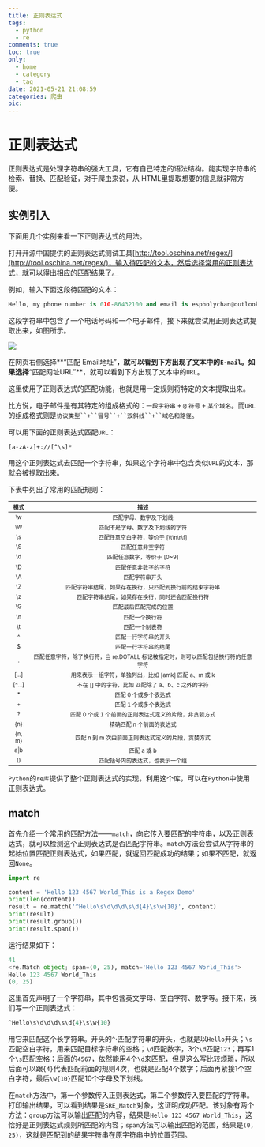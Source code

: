 ```yaml
---
title: 正则表达式
tags:
  - python
  - re
comments: true
toc: true
only:
  - home
  - category
  - tag
date: 2021-05-21 21:08:59
categories: 爬虫
pic:
---
```


# 正则表达式

正则表达式是处理字符串的强大工具，它有自己特定的语法结构。能实现字符串的检索、替换、匹配验证，对于爬虫来说，从 HTML里提取想要的信息就非常方便。

## 实例引入

下面用几个实例来看一下正则表达式的用法。

打开开源中国提供的正则表达式测试工具[http://tool.oschina.net/regex/](http://tool.oschina.net/regex/)，输入待匹配的文本，然后选择常用的正则表达式，就可以得出相应的匹配结果了。

例如，输入下面这段待匹配的文本：

```python
Hello, my phone number is 010-86432100 and email is espholychan@outlook.com, and my website is https://holychan.ltd.
```

这段字符串中包含了一个电话号码和一个电子邮件，接下来就尝试用正则表达式提取出来，如图所示。

![](Screenshot_1.webp)

在网页右侧选择**“匹配 Email地址”**，就可以看到下方出现了文本中的`E-mail`。如果选择**“匹配网址URL”**，就可以看到下方出现了文本中的`URL`。

这里使用了正则表达式的匹配功能，也就是用一定规则将特定的文本提取出来。

比方说，电子邮件是有其特定的组成格式的：`一段字符串` `+` `@` `符号` `+` `某个域名`。而`URL`的组成格式则是`协议类型``+``冒号``+``双斜线``+``域名和路径`。

可以用下面的正则表达式匹配`URL`：

```re
[a-zA-z]+://[^\s]*
```

用这个正则表达式去匹配一个字符串，如果这个字符串中包含类似`URL`的文本，那就会被提取出来。

下表中列出了常用的匹配规则：

| 模式 | 描述 |
| :--: | :---: |
| \w | 匹配字母、数字及下划线 |
| \W | 匹配不是字母、数字及下划线的字符 |
| \s | 匹配任意空白字符，等价于 [\t\n\r\f] |
| \S | 匹配任意非空字符 |
| \d | 匹配任意数字，等价于 [0~9] |
| \D | 匹配任意非数字的字符 |
| \A | 匹配字符串开头 |
| \Z | 匹配字符串结尾，如果存在换行，只匹配到换行前的结束字符串 |
| \z | 匹配字符串结尾，如果存在换行，同时还会匹配换行符 |
| \G | 匹配最后匹配完成的位置 |
| \n | 匹配一个换行符 |
| \t | 匹配一个制表符 |
| ^ | 匹配一行字符串的开头 |
| $ | 匹配一行字符串的结尾 |
| . | 匹配任意字符，除了换行符，当 re.DOTALL 标记被指定时，则可以匹配包括换行符的任意字符 |
| [...] | 用来表示一组字符，单独列出，比如 [amk] 匹配 a、m 或 k |
| [^...] | 不在 [] 中的字符，比如 匹配除了 a、b、c 之外的字符 |
| * | 匹配 0 个或多个表达式 |
| + | 匹配 1 个或多个表达式 |
| ? | 匹配 0 个或 1 个前面的正则表达式定义的片段，非贪婪方式 |
| {n} | 精确匹配 n 个前面的表达式 |
| {n, m} | 匹配 n 到 m 次由前面正则表达式定义的片段，贪婪方式 |
| a\|b | 匹配 a 或 b |
| () | 匹配括号内的表达式，也表示一个组 |

[//]:#(设置表格整体居中显示)
<style>
    table
    {
        margin: auto;
        font-size: 80%;
    }
</style>

`Python`的`re库`提供了整个正则表达式的实现，利用这个库，可以在`Python`中使用正则表达式。

## match

首先介绍一个常用的匹配方法——`match`，向它传入要匹配的字符串，以及正则表达式，就可以检测这个正则表达式是否匹配字符串。`match`方法会尝试从字符串的起始位置匹配正则表达式，如果匹配，就返回匹配成功的结果；如果不匹配，就返回`None`。

```python
import re

content = 'Hello 123 4567 World_This is a Regex Demo'
print(len(content))
result = re.match('^Hello\s\d\d\d\s\d{4}\s\w{10}', content)
print(result)
print(result.group())
print(result.span())
```

运行结果如下：

```python
41
<re.Match object; span=(0, 25), match='Hello 123 4567 World_This'>
Hello 123 4567 World_This
(0, 25)
```

这里首先声明了一个字符串，其中包含英文字母、空白字符、数字等。接下来，我们写一个正则表达式：

```python
^Hello\s\d\d\d\s\d{4}\s\w{10}
```

用它来匹配这个长字符串。开头的`^`·匹配字符串的开头，也就是以`Hello`开头；`\s`匹配空白字符，用来匹配目标字符串的空格；`\d`匹配数字，3个`\d`匹配`123`；再写1个`\s`匹配空格；后面的`4567`，依然能用4个`\d`来匹配，但是这么写比较烦琐，所以后面可以跟`{4}`代表匹配前面的规则4次，也就是匹配4个数字；后面再紧接1个空白字符，最后`\w{10}`匹配10个字母及下划线。

在`match`方法中，第一个参数传入正则表达式，第二个参数传入要匹配的字符串。打印输出结果，可以看到结果是`SRE_Match`对象，这证明成功匹配。该对象有两个方法：`group`方法可以输出匹配的内容，结果是`Hello 123 4567 World_This`，这恰好是正则表达式规则所匹配的内容；`span`方法可以输出匹配的范围，结果是`(0, 25)`，这就是匹配到的结果字符串在原字符串中的位置范围。
